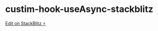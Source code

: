 # custim-hook-useAsync-stackblitz

[Edit on StackBlitz ⚡️](https://stackblitz.com/edit/react-bbbdne)